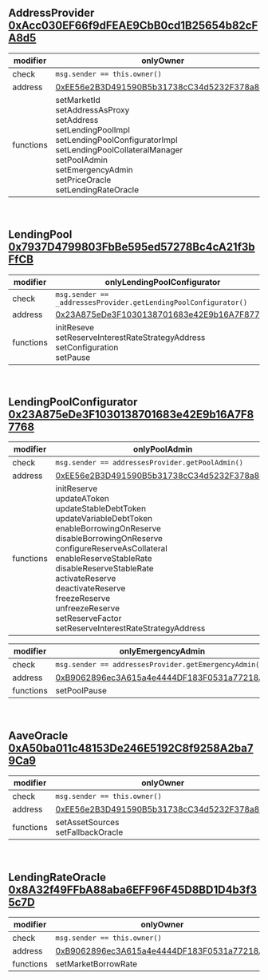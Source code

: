 ## AddressProvider [0xAcc030EF66f9dFEAE9CbB0cd1B25654b82cFA8d5](https://etherscan.io/address/0xAcc030EF66f9dFEAE9CbB0cd1B25654b82cFA8d5)

| modifier | onlyOwner | 
| --------- | -------- |
| check | `msg.sender == this.owner()`
| address | [0xEE56e2B3D491590B5b31738cC34d5232F378a8D5](https://etherscan.io/address/0xEE56e2B3D491590B5b31738cC34d5232F378a8D5)
| functions | setMarketId<br/> setAddressAsProxy<br/> setAddress<br/> setLendingPoolImpl<br/> setLendingPoolConfiguratorImpl<br/> setLendingPoolCollateralManager<br/> setPoolAdmin<br/> setEmergencyAdmin<br/> setPriceOracle<br/> setLendingRateOracle

<br/>

## LendingPool [0x7937D4799803FbBe595ed57278Bc4cA21f3bFfCB](https://etherscan.io/address/0x7937D4799803FbBe595ed57278Bc4cA21f3bFfCB)

| modifier |  onlyLendingPoolConfigurator | 
| --------- | -------- |
| check | `msg.sender == _addressesProvider.getLendingPoolConfigurator()`
| address | [0x23A875eDe3F1030138701683e42E9b16A7F87768](https://etherscan.io/address/0x23A875eDe3F1030138701683e42E9b16A7F87768)
| functions | initReseve<br/> setReserveInterestRateStrategyAddress<br/> setConfiguration<br/> setPause

<br/>

## LendingPoolConfigurator [0x23A875eDe3F1030138701683e42E9b16A7F87768](https://etherscan.io/address/0x23A875eDe3F1030138701683e42E9b16A7F87768)

| modifier | onlyPoolAdmin | 
| --------- | -------- |
| check | `msg.sender == addressesProvider.getPoolAdmin()`
| address | [0xEE56e2B3D491590B5b31738cC34d5232F378a8D5](https://etherscan.io/address/0xEE56e2B3D491590B5b31738cC34d5232F378a8D5)
| functions | initReserve<br/> updateAToken<br/> updateStableDebtToken<br/> updateVariableDebtToken<br/> enableBorrowingOnReserve<br/> disableBorrowingOnReserve<br/> configureReserveAsCollateral<br/> enableReserveStableRate<br/> disableReserveStableRate<br/> activateReserve<br/> deactivateReserve<br/> freezeReserve<br/> unfreezeReserve<br/> setReserveFactor<br/> setReserveInterestRateStrategyAddress


| modifier | onlyEmergencyAdmin | 
| --------- | -------- |
| check | `msg.sender == addressesProvider.getEmergencyAdmin()`
| address | [0xB9062896ec3A615a4e4444DF183F0531a77218AE](https://etherscan.io/address/0xB9062896ec3A615a4e4444DF183F0531a77218AE)
| functions | setPoolPause

<br/>

## AaveOracle [0xA50ba011c48153De246E5192C8f9258A2ba79Ca9](https://etherscan.io/address/0xA50ba011c48153De246E5192C8f9258A2ba79Ca9)

| modifier | onlyOwner | 
| --------- | -------- |
| check | `msg.sender == this.owner()`
| address | [0xEE56e2B3D491590B5b31738cC34d5232F378a8D5](https://etherscan.io/address/0xEE56e2B3D491590B5b31738cC34d5232F378a8D5)
| functions | setAssetSources<br/> setFallbackOracle

<br/>

## LendingRateOracle [0x8A32f49FFbA88aba6EFF96F45D8BD1D4b3f35c7D](https://etherscan.io/address/0x8A32f49FFbA88aba6EFF96F45D8BD1D4b3f35c7D)

| modifier | onlyOwner | 
| --------- | -------- |
| check | `msg.sender == this.owner()`
| address | [0xB9062896ec3A615a4e4444DF183F0531a77218AE](https://etherscan.io/address/0xB9062896ec3A615a4e4444DF183F0531a77218AE)
| functions | setMarketBorrowRate

